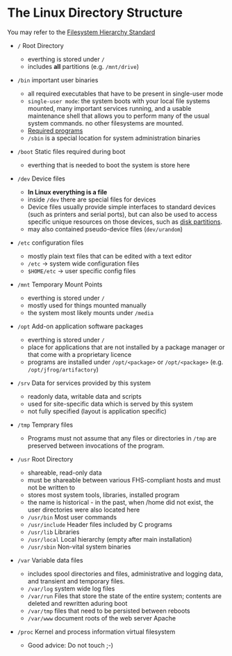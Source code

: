 # The Linux Directory Structure

You may refer to the [Filesystem Hierarchy Standard](https://www.pathname.com/fhs/pub/fhs-2.3.html)


- `/` Root Directory
	- everthing is stored under `/`
	- includes **all** partitions (e.g. `/mnt/drive`)

- `/bin` important user binaries
	-  all required executables that have to be present in single-user mode
	-  `single-user mode`: the system boots with your local file systems mounted, many important services running, and a usable maintenance shell that allows you to perform many of the usual system commands. no other filesystems are mounted.
	- [Required programs](https://www.pathname.com/fhs/pub/fhs-2.3.html#REQUIREMENTS2)
	-  `/sbin` is a special location for system administration binaries
	
- `/boot` Static files required during boot
	- everthing that is needed to boot the system is store here

- `/dev` Device files
	- **In Linux everything is a file**
	- inside `/dev` there are special files for devices
   - Device files usually provide simple interfaces to standard devices (such as printers and serial ports), but can also be used to access specific unique resources on those devices, such as [disk partitions](https://en.wikipedia.org/wiki/Disk_partitioning).
   - may also contained pseudo-device files (`dev/urandom`)

- `/etc` configuration files
	- mostly plain text files that can be edited with a text editor
	- `/etc` -> system wide configuration files
	- `$HOME/etc` -> user specific config files

- `/mnt` Temporary Mount Points
	- everthing is stored under `/`
	- mostly used for things mounted manually
	- the system most likely mounts under `/media`

- `/opt` Add-on application software packages
	- everthing is stored under `/`
	- place for applications that are not installed by a package manager or that come with a proprietary licence
	- programs are installed under `/opt/<package>` or `/opt/<package>` (e.g. `/opt/jfrog/artifactory`)

- `/srv` Data for services provided by this system
	- readonly data, writable data and scripts
	- used for site-specific data which is served by this system
	- not fully specified (layout is application specific)

- `/tmp` Temprary files
	- Programs must not assume that any files or directories in `/tmp` are preserved between invocations of the program.

- `/usr` Root Directory
	- shareable, read-only data
	- must be shareable between various FHS-compliant hosts and must not be written to
	- stores most system tools, libraries, installed program
	- the name is historical - in the past, when /home did not exist, the user directories were also located here
	- `/usr/bin` Most user commands
	- `/usr/include` Header files included by C programs
	- `/usr/lib` Libraries
	- `/usr/local` Local hierarchy (empty after main installation)
	- `/usr/sbin` Non-vital system binaries


- `/var` Variable data files
	- includes spool directories and files, administrative and logging data, and transient and temporary files.
	- `/var/log` system wide log files
	- `/var/run` Files that store the state of the entire system; contents are deleted and rewritten aduring boot
	- `/var/tmp` files that need to be persisted between reboots
	- `/var/www` document roots of the web server Apache

- `/proc` Kernel and process information virtual filesystem
	-  Good advice: Do not touch ;-)
